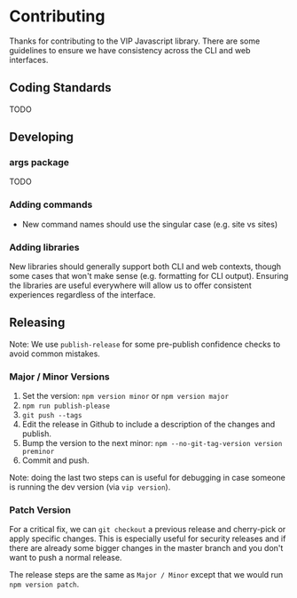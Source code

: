 # Contributing

Thanks for contributing to the VIP Javascript library. There are some guidelines to ensure we have consistency across the CLI and web interfaces.

## Coding Standards

TODO

## Developing

### args package

TODO

### Adding commands

* New command names should use the singular case (e.g. site vs sites)

### Adding libraries

New libraries should generally support both CLI and web contexts, though some cases that won't make sense (e.g. formatting for CLI output). Ensuring the libraries are useful everywhere will allow us to offer consistent experiences regardless of the interface.

## Releasing

Note: We use `publish-release` for some pre-publish confidence checks to avoid common mistakes.

### Major / Minor Versions

1. Set the version: `npm version minor` or `npm version major`
1. `npm run publish-please`
1. `git push --tags`
1. Edit the release in Github to include a description of the changes and publish.
1. Bump the version to the next minor: `npm --no-git-tag-version version preminor`
1. Commit and push.

Note: doing the last two steps can is useful for debugging in case someone is running the dev version (via `vip version`).

### Patch Version

For a critical fix, we can `git checkout` a previous release and cherry-pick or apply specific changes. This is especially useful for security releases and if there are already some bigger changes in the master branch and you don't want to push a normal release.

The release steps are the same as `Major / Minor` except that we would run `npm version patch`.
